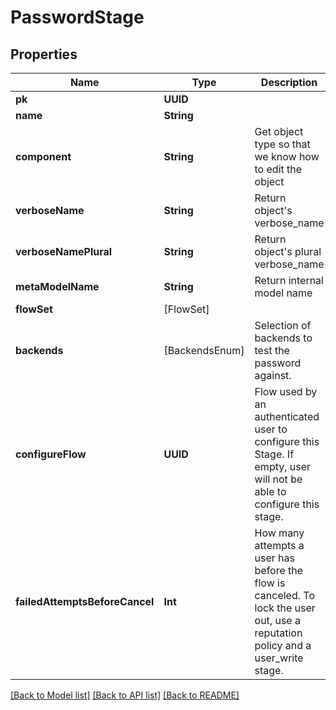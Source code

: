 # PasswordStage

## Properties
Name | Type | Description | Notes
------------ | ------------- | ------------- | -------------
**pk** | **UUID** |  | [readonly] 
**name** | **String** |  | 
**component** | **String** | Get object type so that we know how to edit the object | [readonly] 
**verboseName** | **String** | Return object&#39;s verbose_name | [readonly] 
**verboseNamePlural** | **String** | Return object&#39;s plural verbose_name | [readonly] 
**metaModelName** | **String** | Return internal model name | [readonly] 
**flowSet** | [FlowSet] |  | [optional] 
**backends** | [BackendsEnum] | Selection of backends to test the password against. | 
**configureFlow** | **UUID** | Flow used by an authenticated user to configure this Stage. If empty, user will not be able to configure this stage. | [optional] 
**failedAttemptsBeforeCancel** | **Int** | How many attempts a user has before the flow is canceled. To lock the user out, use a reputation policy and a user_write stage. | [optional] 

[[Back to Model list]](../README.md#documentation-for-models) [[Back to API list]](../README.md#documentation-for-api-endpoints) [[Back to README]](../README.md)



